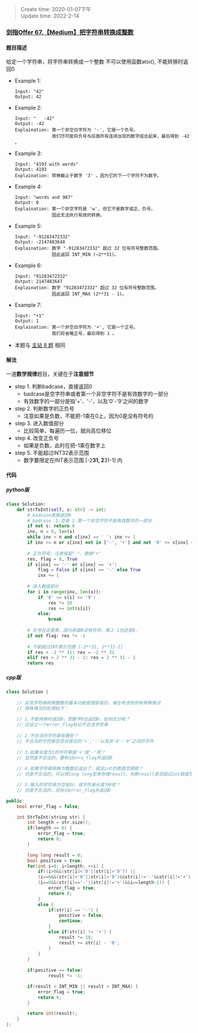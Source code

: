 > Create time: 2020-01-07下午  
> Update time: 2022-2-14

### [剑指Offer 67.【Medium】把字符串转换成整数](https://leetcode-cn.com/problems/ba-zi-fu-chuan-zhuan-huan-cheng-zheng-shu-lcof/)

#### 题目描述
给定一个字符串，将字符串转换成一个整数
不可以使用函数atoi(), 不能转换时返回0

- Example 1:
    ```
    Input: "42"
    Output: 42
    ```  
- Example 2:
    ```
    Input: "   -42"
    Output: -42
    Explaination: 第一个非空白字符为 '-', 它是一个负号。
                  我们尽可能将负号与后面所有连续出现的数字组合起来，最后得到 -42 。
    ```
- Example 3:
    ```
    Input: "4193 with words"
    Output: 4193
    Explaination: 转换截止于数字 '3' ，因为它的下一个字符不为数字。
    ```  
- Example 4:
    ```
    Input: "words and 987"
    Output: 0
    Explaination: 第一个非空字符是 'w', 但它不是数字或正、负号。
                  因此无法执行有效的转换。
    ```  
- Example 5:
    ```
    Input: "-91283472332"
    Output: -2147483648
    Explaination: 数字 "-91283472332" 超过 32 位有符号整数范围。 
                  因此返回 INT_MIN (−2**31)。
    ```  
- Example 6:
    ```
    Input: "91283472332"
    Output: 2147483647
    Explaination: 数字 "91283472332" 超过 32 位有符号整数范围。 
                  因此返回 INT_MAX (2**31 - 1)。
    ``` 
- Example 7:
    ```
    Input: "+1"
    Output: 1
    Explaination: 第一个非空白字符为 '+', 它是一个正号。
                  我们将省略正号，最后得到 1 。
    ``` 
- 本题与 [主站 8 题](https://leetcode-cn.com/problems/string-to-integer-atoi/) 相同

#### 解法
一道**数学规律**题目，关键在于**注意细节**

- step 1. 判断badcase，直接返回0
  - badcase是空字符串或者第一个非空字符不是有效数字的一部分
  - 有效数字的一部分是指'+'、'-'，以及'0'-'9'之间的数字
- step 2. 判断数字的正负号
  - 注意如果是负数，不能把-1乘在0上，因为0是没有符号的
- step 3. 进入数值部分
  - 比较简单，每遍历一位，就向高位移位
- step 4. 改变正负号
  - 如果是负数，此时在把-1乘在数字上
- step 5. 不能超过INT32表示范围
  - 数字要限定在INT表示范围 [-2**31, 2**31-1] 内

#### 代码
##### python版
```python
class Solution:
    def strToInt(self, s: str) -> int:
        # badcase直接返回0
        # badcase：1.空串 2.第一个非空字符不是有效数字的一部分
        if not s: return 0
        inx, n = 0, len(s)
        while inx < n and s[inx] == ' ': inx += 1
        if inx >= n or s[inx] not in ['-', '+'] and not '0' <= s[inx] <= '9': return 0
        
        # 正负符号，注意保留"-"，删掉"+"
        res, flag = 0, True
        if s[inx] == '-' or s[inx] == '+':
            flag = False if s[inx] == '-' else True
            inx += 1
        
        # 进入数值部分
        for i in range(inx, len(s)):
            if '0' <= s[i] <= '9':
                res *= 10
                res += int(s[i])
            else:
                break
        
        # 负号在这里乘，因为前面0没有符号，乘上-1也还是0.
        if not flag: res *= -1
        
        # 不能超过INT表示范围 [-2**31, 2**31-1]
        if res < -2 ** 31: res = -2 ** 31
        elif res > 2 ** 31 - 1: res = 2 ** 31 - 1
        return res
```
##### cpp版
```cpp
class Solution {
    
    // 实现字符串转换整数的基本功能是很容易的，难在考虑到所有特殊情况
    // 特殊情况的处理如下：
    
    // 1.不能转换时返回0，而数字0也返回0，如何区分呢？
    // 应设立一个error_flag标记不合法字符串
    
    // 2.不合法的字符串有哪些？
    // 不合法的字符串包含非首位的'+','-'以及非'0'~'9'之间的字符
    
    // 3.如果长度为1的字符串是'+'或'-'呢？
    // 显然是不合法的，要标记erro_flag并返回0
    
    // 4.如果字符串转换为整数后溢出了，超出int的取值范围呢？
    // 也是不合法的，可以用long long型来存储result，判断result是否超过int取值范围

    // 5.输入的字符串为空指针，或字符串长度为0呢？
    // 也是不合法的，应标记error_flag并返回0

public:
    bool error_flag = false;

    int StrToInt(string str) {
        int length = str.size();
        if(length == 0) {
            error_flag = true;
            return 0;
        }

        long long result = 0;
        bool positive = true;
        for(int i=0; i<length; ++i) {
            if((i>0&&(str[i]<'0'||str[i]>'9')) || 
            (i==0&&(str[i]<'0'||str[i]>'9')&&str[i]!='-'&&str[i]!='+') ||
            (i==0&&(str[i]=='-'||str[i]!='+')&&i==length-1)) {
                error_flag = true;
                return 0;
            }
            else {
                if(str[i] == '-') {
                    positive = false;
                    continue;
                }
                else if(str[i] != '+') {
                    result *= 10;
                    result += str[i] - '0';
                }
            }
        }
        
        if(positive == false)
                result *= -1;

        if(result < INT_MIN || result > INT_MAX) {
            error_flag = true;
            return 0;
        }

        return int(result);
    }
};
```